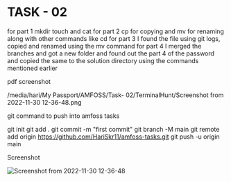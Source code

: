 # TASK - 02

for part 1 mkdir touch and cat
for part 2 cp for copying and mv for renaming along with other commands like cd 
for part 3 I found the file using git logs, copied and renamed using the mv command
for part 4 I merged the branches and got a new folder and found out the part 4 of the password and copied the same to the solution directory using the commands mentioned earlier

pdf screenshot

/media/hari/My Passport/AMFOSS/Task- 02/TerminalHunt/Screenshot from 2022-11-30 12-36-48.png


git command to push into amfoss tasks 

git init
git add .
git commit -m "first commit"
git branch -M main
git remote add origin https://github.com/HariSkr11/amfoss-tasks.git
git push -u origin main

Screenshot

![Screenshot from 2022-11-30 12-36-48](https://user-images.githubusercontent.com/98250904/210137269-4773da9d-1e03-4a30-a053-24e9025a7e3d.png)
